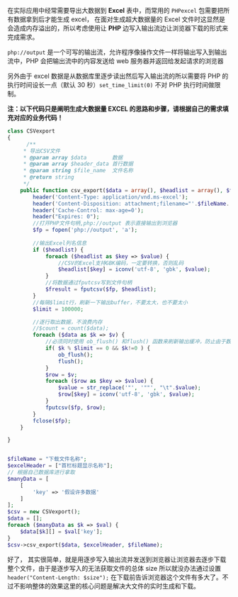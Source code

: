 在实际应用中经常需要导出大数据到 **Excel** 表中，而常用的 `PHPexcel` 包需要把所有数据拿到后才能生成 excel， 在面对生成超大数据量的 Excel 文件时这显然是会造成内存溢出的，所以考虑使用让 **PHP** 边写入输出流边让浏览器下载的形式来完成需求。



`php://output` 是一个可写的输出流，允许程序像操作文件一样将输出写入到输出流中，PHP 会把输出流中的内容发送给 web 服务器并返回给发起请求的浏览器

另外由于 excel 数据是从数据库里逐步读出然后写入输出流的所以需要将 PHP 的执行时间设长一点（默认 30 秒）`set_time_limit(0)` 不对 PHP 执行时间做限制。

**注：以下代码只是阐明生成大数据量 EXCEL 的思路和步骤，请根据自己的需求填充对应的业务代码！**

```php
class CSVexport
{
      /**
     * 导出CSV文件
     * @param array $data        数据
     * @param array $header_data 首行数据
     * @param string $file_name  文件名称
     * @return string
     */
    public function csv_export($data = array(), $headlist = array(), $fileName) {
        header('Content-Type: application/vnd.ms-excel');
        header('Content-Disposition: attachment;filename="'.$fileName.'.csv"');
        header('Cache-Control: max-age=0');
        header("Expires: 0");
        //打开PHP文件句柄,php://output 表示直接输出到浏览器
        $fp = fopen('php://output', 'a');
        
        //输出Excel列名信息
        if ($headlist) {
            foreach ($headlist as $key => $value) {
                //CSV的Excel支持GBK编码，一定要转换，否则乱码
                $headlist[$key] = iconv('utf-8', 'gbk', $value);
            }
            //将数据通过fputcsv写到文件句柄
            $fresult = fputcsv($fp, $headlist);
        }
        //每隔$limit行，刷新一下输出buffer，不要太大，也不要太小
        $limit = 100000;

        //逐行取出数据，不浪费内存
        //$count = count($data);
        foreach ($data as $k => $v) {
            //必须同时使用 ob_flush() 和flush() 函数来刷新输出缓冲，防止由于数据过多造成问题
            if( $k % $limit == 0 && $k!=0 ) { 
                ob_flush();
                flush();
            }
            $row = $v;
            foreach ($row as $key => $value) {
                $value = str_replace('"', '""', "\t".$value);
                $row[$key] = iconv('utf-8', 'gbk', $value);
            }
            fputcsv($fp, $row);
        }
        fclose($fp);
    }

}


$fileName = "下载文件名称";
$excelHeader = ["首栏标题显示名称"];
// 根据自己数据库进行拿取
$manyData = [
    [
        'key' => '假设许多数据'
    ]
];
$csv = new CSVexport();
$data = [];
foreach ($manyData as $k => $val) {
    $data[$k][] = $val['key'];
}
$csv->csv_export($data, $excelHeader, $fileName);
```



好了， 其实很简单，就是用逐步写入输出流并发送到浏览器让浏览器去逐步下载整个文件，由于是逐步写入的无法获取文件的总体 size 所以就没办法通过设置`header("Content-Length: $size");` 在下载前告诉浏览器这个文件有多大了。不过不影响整体的效果这里的核心问题是解决大文件的实时生成和下载。